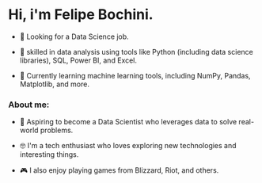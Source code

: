 # Hi, i'm Felipe Bochini.

- 🔭 Looking for a Data Science job. 

- 🎯 skilled in data analysis using tools like Python (including data science libraries), SQL, Power BI, and Excel.

- 🌱 Currently learning machine learning tools, including NumPy, Pandas, Matplotlib, and more.
### About me:

- 🚀 Aspiring to become a Data Scientist who leverages data to solve real-world problems.

- 🤓 I'm a tech enthusiast who loves exploring new technologies and interesting things.

- 🎮 I also enjoy playing games from Blizzard, Riot, and others.
  
